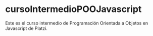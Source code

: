 # cursoIntermedioPOOJavascript
Este es el curso intermedio de Programación Orientada a Objetos en Javascript de Platzi.
